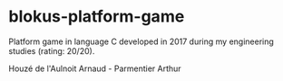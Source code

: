 # blokus-platform-game

Platform game in language C developed in 2017 during my engineering studies (rating: 20/20).

Houzé de l'Aulnoit Arnaud - Parmentier Arthur
